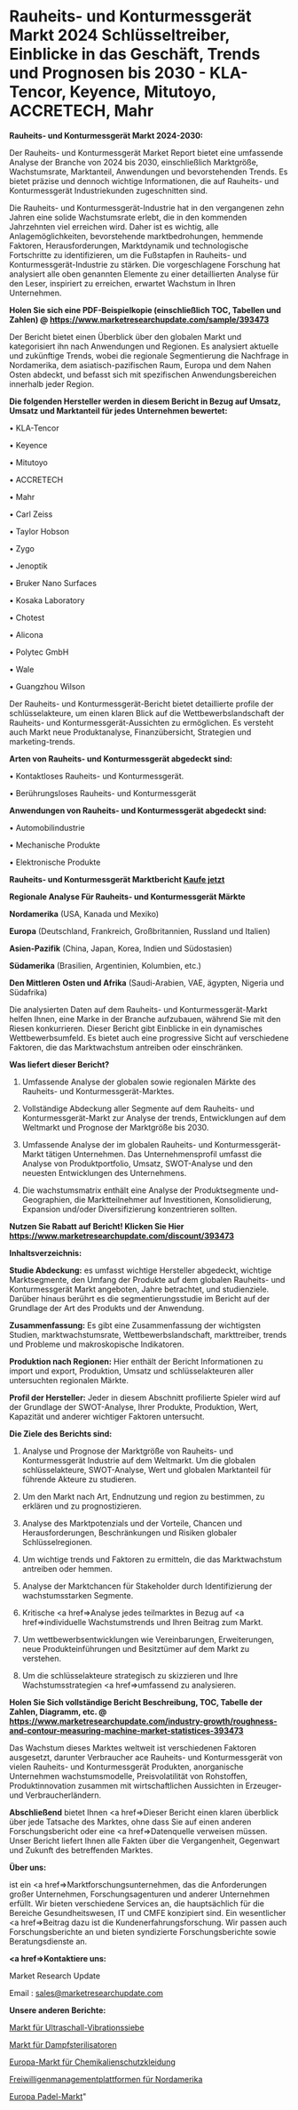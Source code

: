 # Rauheits- und Konturmessgerät Markt 2024 Schlüsseltreiber, Einblicke in das Geschäft, Trends und Prognosen bis 2030 - KLA-Tencor, Keyence, Mitutoyo, ACCRETECH, Mahr

<strong>Rauheits- und Konturmessgerät Markt 2024-2030:</strong>

Der Rauheits- und Konturmessgerät Market Report bietet eine umfassende Analyse der Branche von 2024 bis 2030, einschließlich Marktgröße, Wachstumsrate, Marktanteil, Anwendungen und bevorstehenden Trends. Es bietet präzise und dennoch wichtige Informationen, die auf Rauheits- und Konturmessgerät Industriekunden zugeschnitten sind.

Die Rauheits- und Konturmessgerät-Industrie hat in den vergangenen zehn Jahren eine solide Wachstumsrate erlebt, die in den kommenden Jahrzehnten viel erreichen wird. Daher ist es wichtig, alle Anlagemöglichkeiten, bevorstehende marktbedrohungen, hemmende Faktoren, Herausforderungen, Marktdynamik und technologische Fortschritte zu identifizieren, um die Fußstapfen in Rauheits- und Konturmessgerät-Industrie zu stärken. Die vorgeschlagene Forschung hat analysiert alle oben genannten Elemente zu einer detaillierten Analyse für den Leser, inspiriert zu erreichen, erwartet Wachstum in Ihren Unternehmen.

<strong>Holen Sie sich eine PDF-Beispielkopie (einschließlich TOC, Tabellen und Zahlen) @
</strong><strong><a href=https://www.marketresearchupdate.com/sample/393473><strong>https://www.marketresearchupdate.com/sample/393473</u></font></a></strong></strong>

Der Bericht bietet einen Überblick über den globalen Markt und kategorisiert ihn nach Anwendungen und Regionen. Es analysiert aktuelle und zukünftige Trends, wobei die regionale Segmentierung die Nachfrage in Nordamerika, dem asiatisch-pazifischen Raum, Europa und dem Nahen Osten abdeckt, und befasst sich mit spezifischen Anwendungsbereichen innerhalb jeder Region.

<strong>Die folgenden Hersteller werden in diesem Bericht in Bezug auf Umsatz, Umsatz und Marktanteil für jedes Unternehmen bewertet:</strong>

• KLA-Tencor

• Keyence

• Mitutoyo

• ACCRETECH

• Mahr

• Carl Zeiss

• Taylor Hobson

• Zygo

• Jenoptik

• Bruker Nano Surfaces

• Kosaka Laboratory

• Chotest

• Alicona

• Polytec GmbH

• Wale

• Guangzhou Wilson

Der Rauheits- und Konturmessgerät-Bericht bietet detaillierte profile der schlüsselakteure, um einen klaren Blick auf die Wettbewerbslandschaft der Rauheits- und Konturmessgerät-Aussichten zu ermöglichen. Es versteht auch Markt neue Produktanalyse, Finanzübersicht, Strategien und marketing-trends.

<strong>Arten von Rauheits- und Konturmessgerät abgedeckt sind:</strong>

• Kontaktloses Rauheits- und Konturmessgerät.

• Berührungsloses Rauheits- und Konturmessgerät

<strong>Anwendungen von Rauheits- und Konturmessgerät abgedeckt sind:</strong>

• Automobilindustrie

• Mechanische Produkte

• Elektronische Produkte

<strong>Rauheits- und Konturmessgerät Marktbericht <a href=https://www.marketresearchupdate.com/buynow/393473>Kaufe jetzt</a></strong>

<strong>Regionale Analyse Für Rauheits- und Konturmessgerät Märkte</strong>

<strong>Nordamerika</strong> (USA, Kanada und Mexiko)

<strong>Europa</strong> (Deutschland, Frankreich, Großbritannien, Russland und Italien)

<strong>Asien-Pazifik</strong> (China, Japan, Korea, Indien und Südostasien)

<strong>Südamerika</strong> (Brasilien, Argentinien, Kolumbien, etc.)

<strong>Den Mittleren</strong> <strong>Osten und Afrika</strong> (Saudi-Arabien, VAE, ägypten, Nigeria und Südafrika)

Die analysierten Daten auf dem Rauheits- und Konturmessgerät-Markt helfen Ihnen, eine Marke in der Branche aufzubauen, während Sie mit den Riesen konkurrieren. Dieser Bericht gibt Einblicke in ein dynamisches Wettbewerbsumfeld. Es bietet auch eine progressive Sicht auf verschiedene Faktoren, die das Marktwachstum antreiben oder einschränken.

<strong>Was liefert dieser Bericht?</strong>

1. Umfassende Analyse der globalen sowie regionalen Märkte des Rauheits- und Konturmessgerät-Marktes.

2. Vollständige Abdeckung aller Segmente auf dem Rauheits- und Konturmessgerät-Markt zur Analyse der trends, Entwicklungen auf dem Weltmarkt und Prognose der Marktgröße bis 2030.

3. Umfassende Analyse der im globalen Rauheits- und Konturmessgerät-Markt tätigen Unternehmen. Das Unternehmensprofil umfasst die Analyse von Produktportfolio, Umsatz, SWOT-Analyse und den neuesten Entwicklungen des Unternehmens.

4. Die wachstumsmatrix enthält eine Analyse der Produktsegmente und-Geographien, die Marktteilnehmer auf Investitionen, Konsolidierung, Expansion und/oder Diversifizierung konzentrieren sollten.

<strong>Nutzen Sie Rabatt auf Bericht! Klicken Sie Hier
</strong><strong><a href=https://www.marketresearchupdate.com/discount/393473>https://www.marketresearchupdate.com/discount/393473</b></u></font></strong></a>

<strong>Inhaltsverzeichnis:</strong>

<strong>Studie Abdeckung:</strong> es umfasst wichtige Hersteller abgedeckt, wichtige Marktsegmente, den Umfang der Produkte auf dem globalen Rauheits- und Konturmessgerät Markt angeboten, Jahre betrachtet, und studienziele. Darüber hinaus berührt es die segmentierungsstudie im Bericht auf der Grundlage der Art des Produkts und der Anwendung.

<strong>Zusammenfassung:</strong> Es gibt eine Zusammenfassung der wichtigsten Studien, marktwachstumsrate, Wettbewerbslandschaft, markttreiber, trends und Probleme und makroskopische Indikatoren.

<strong>Produktion nach Regionen:</strong> Hier enthält der Bericht Informationen zu import und export, Produktion, Umsatz und schlüsselakteuren aller untersuchten regionalen Märkte.

<strong>Profil der Hersteller:</strong> Jeder in diesem Abschnitt profilierte Spieler wird auf der Grundlage der SWOT-Analyse, Ihrer Produkte, Produktion, Wert, Kapazität und anderer wichtiger Faktoren untersucht.

<strong>Die Ziele des Berichts sind:</strong>

1) Analyse und Prognose der Marktgröße von Rauheits- und Konturmessgerät Industrie auf dem Weltmarkt.
Um die globalen schlüsselakteure, SWOT-Analyse, Wert und globalen Marktanteil für führende Akteure zu studieren.

2) Um den Markt nach Art, Endnutzung und region zu bestimmen, zu erklären und zu prognostizieren.

3) Analyse des Marktpotenzials und der Vorteile, Chancen und Herausforderungen, Beschränkungen und Risiken globaler Schlüsselregionen.

4) Um wichtige trends und Faktoren zu ermitteln, die das Marktwachstum antreiben oder hemmen.

5) Analyse der Marktchancen für Stakeholder durch Identifizierung der wachstumsstarken Segmente.

6) Kritische <a href=>Analyse</a> jedes teilmarktes in Bezug auf <a href=>individuelle</a> Wachstumstrends und Ihren Beitrag zum Markt.

7) Um wettbewerbsentwicklungen wie Vereinbarungen, Erweiterungen, neue Produkteinführungen und Besitztümer auf dem Markt zu verstehen.

8) Um die schlüsselakteure strategisch zu skizzieren und Ihre Wachstumsstrategien <a href=>umfassend</a> zu analysieren.

<strong>Holen Sie Sich vollständige Bericht Beschreibung, TOC, Tabelle der Zahlen, Diagramm, etc. @ </strong><strong><a href=https://www.marketresearchupdate.com/industry-growth/roughness-and-contour-measuring-machine-market-statistices-393473>https://www.marketresearchupdate.com/industry-growth/roughness-and-contour-measuring-machine-market-statistices-393473</a></font></strong>

Das Wachstum dieses Marktes weltweit ist verschiedenen Faktoren ausgesetzt, darunter Verbraucher ace Rauheits- und Konturmessgerät von vielen Rauheits- und Konturmessgerät Produkten, anorganische Unternehmen wachstumsmodelle, Preisvolatilität von Rohstoffen, Produktinnovation zusammen mit wirtschaftlichen Aussichten in Erzeuger-und Verbraucherländern.

<strong>Abschließend</strong> bietet Ihnen <a href=>Dieser</a> Bericht einen klaren überblick über jede Tatsache des Marktes, ohne dass Sie auf einen anderen Forschungsbericht oder eine <a href=>Datenquelle</a> verweisen müssen. Unser Bericht liefert Ihnen alle Fakten über die Vergangenheit, Gegenwart und Zukunft des betreffenden Marktes.

<strong>Über uns:</strong>

 ist ein <a href=>Marktfors</a>chungsunternehmen, das die Anforderungen großer Unternehmen, Forschungsagenturen und anderer Unternehmen erfüllt. Wir bieten verschiedene Services an, die hauptsächlich für die Bereiche Gesundheitswesen, IT und CMFE konzipiert sind. Ein wesentlicher <a href=>Beitrag</a> dazu ist die Kundenerfahrungsforschung. Wir passen auch Forschungsberichte an und bieten syndizierte Forschungsberichte sowie Beratungsdienste an.

<strong><a href=>Kontaktiere uns:</a></strong>

Market Research Update

Email : sales@marketresearchupdate.com

<strong>Unsere anderen Berichte:</strong>

<a href=https://www.linkedin.com/pulse/ultrasonic-vibrating-screens-market-expects-see-significant>Markt für Ultraschall-Vibrationssiebe</a>

<a href=https://www.linkedin.com/pulse/steam-sterilizer-market-size-industry>Markt für Dampfsterilisatoren</a>

<a href=https://www.linkedin.com/pulse/europe-chemical-protective-clothing-market-size-economic>Europa-Markt für Chemikalienschutzkleidung</a>

<a href=https://www.linkedin.com/pulse/north-america-volunteer-management-platforms>Freiwilligenmanagementplattformen für Nordamerika</a>

<a href=https://www.linkedin.com/pulse/europe-padel-market-2023-current-future-trends>Europa Padel-Markt</a>"
